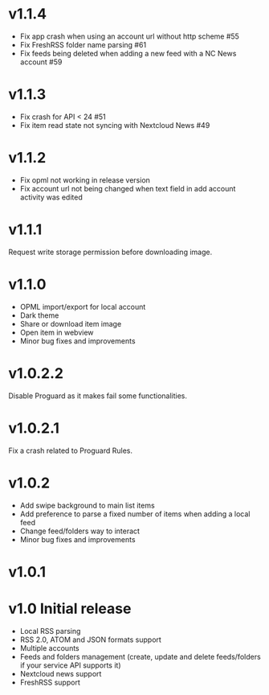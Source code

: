 # v1.1.4

- Fix app crash when using an account url without http scheme #55
- Fix FreshRSS folder name parsing #61
- Fix feeds being deleted when adding a new feed with a NC News account #59

# v1.1.3

- Fix crash for API < 24 #51
- Fix item read state not syncing with Nextcloud News #49

# v1.1.2

- Fix opml not working in release version
- Fix account url not being changed when text field in add account activity was edited

# v1.1.1

Request write storage permission before downloading image.

# v1.1.0

- OPML import/export for local account
- Dark theme
- Share or download item image
- Open item in webview
- Minor bug fixes and improvements

# v1.0.2.2

Disable Proguard as it makes fail some functionalities.

# v1.0.2.1

Fix a crash related to Proguard Rules.

# v1.0.2

 - Add swipe background to main list items
 - Add preference to parse a fixed number of items when adding a local feed
 - Change feed/folders way to interact
 - Minor bug fixes and improvements


 
# v1.0.1
 
# v1.0 Initial release

- Local RSS parsing 
- RSS 2.0, ATOM and JSON formats support 
- Multiple accounts 
- Feeds and folders management (create, update and delete feeds/folders if your service API supports it)
- Nextcloud news support 
- FreshRSS support